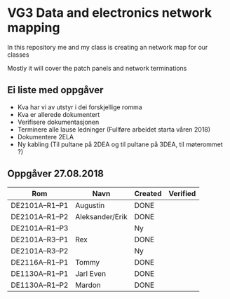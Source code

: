 <h1>VG3 Data and electronics network mapping</h1>

<p>In this repository me and my class is creating an network map for our classes</p>
<p>Mostly it will cover the patch panels and network terminations</p>

## Ei liste med oppgåver 

* Kva har vi av utstyr i dei forskjellige romma
* Kva er allerede dokumentert
* Verifisere dokumentasjonen
* Terminere alle lause ledninger (Fullføre arbeidet starta våren 2018)
* Dokumentere 2ELA
* Ny kabling (Til pultane på 2DEA og til pultane på 3DEA, til møterommet ?)

## Oppgåver 27.08.2018
|Rom          |Navn                 |Created|Verified|
|---          |---                  |---   |--------|
|DE2101A–R1–P1| Augustin            |DONE  ||
|DE2101A–R1–P2| Aleksander/Erik     |DONE  ||
|DE2101A–R1–P3|                     |Ny    ||
|DE2101A–R3–P1| Rex                 |DONE  ||
|DE2101A–R3–P2|                     |Ny    ||
|DE2116A–R1–P1| Tommy               |DONE  ||
|DE1130A–R1–P1| Jarl Even           |DONE  ||
|DE1130A–R1–P2| Mardon              |DONE  ||
